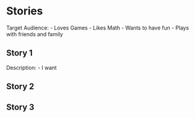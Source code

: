 # Stories
Target Audience:
    - Loves Games
    - Likes Math
    - Wants to have fun
    - Plays with friends and family

## Story 1

Description:
    - I want 

## Story 2

## Story 3